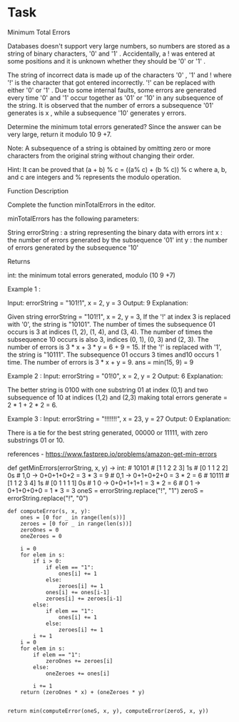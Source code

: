 # Task


Minimum Total Errors

Databases doesn't support very large numbers, so numbers are stored as a string of binary characters, '0' and '1' . Accidentally, a ! was entered at some positions and it is unknown whether they should be '0' or '1' .

The string of incorrect data is made up of the characters '0' , '1' and ! where '!' is the character that got entered incorrectly. '!' can be replaced with either '0' or '1' . Due to some internal faults, some errors are generated every time '0' and '1' occur together as '01' or '10' in any subsequence of the string. It is observed that the number of errors a subsequence '01' generates is x , while a subsequence '10' generates y errors.

Determine the minimum total errors generated? Since the answer can be very large, return it modulo 10 9 +7.

Note: A subsequence of a string is obtained by omitting zero or more characters from the original string without changing their order.

Hint: It can be proved that (a + b) % c = ((a% c) + (b % c)) % c where a, b, and c are integers and % represents the modulo operation.


Function Description

Complete the function minTotalErrors in the editor.

minTotalErrors has the following parameters:

String errorString : a string representing the binary data with errors
int x : the number of errors generated by the subsequence '01'
int y : the number of errors generated by the subsequence '10'

Returns

int: the minimum total errors generated, modulo (10 9 +7)


Example 1 :

Input: errorString = "101!1", x = 2, y = 3
Output: 9
Explanation:

Given string errorString = "101!1", x = 2, y = 3,
If the '!' at index 3 is replaced with '0', the string is "10101". The number of times the subsequence 01 occurs is 3 at indices (1, 2), (1, 4), and (3, 4). The number of times the subsequence 10 occurs is also 3, indices (0, 1), (0, 3) and (2, 3). The number of errors is 3 * x + 3 * y = 6 + 9 = 15.
If the '!' is replaced with '1', the string is "10111". The subsequence 01 occurs 3 times and10 occurs 1 time. The number of errors is 3 * x + y = 9.
ans = min(15, 9) = 9

Example 2 :
Input:  errorString = "01!0", x = 2, y = 2
Output: 6 
Explanation:

The better string is 0100 with one substring 01 at index (0,1) and two subsequence of 10 at indices (1,2) and (2,3) making total errors generate = 2 * 1 + 2 * 2 = 6.

Example 3 :
Input:  errorString = "!!!!!!!", x = 23, y = 27
Output: 0 
Explanation:

There is a tie for the best string generated, 00000 or 11111, with zero substrings 01 or 10.


references - https://www.fastprep.io/problems/amazon-get-min-errors

def getMinErrors(errorString, x, y) -> int:
    # 10101
    # [1 1 2 2 3] 1s
    # [0 1 1 2 2] 0s
    # 1,0 ->  0+0+1+0+2 = 3 * 3 = 9
    # 0,1 -> 0+1+0+2+0 = 3 * 2 = 6
    # 10111
    # [1 1 2 3 4] 1s
    # [0 1 1 1 1] 0s
    # 1 0 -> 0+0+1+1+1 = 3 * 2 = 6
    # 0 1 -> 0+1+0+0+0 = 1 * 3 = 3
    oneS = errorString.replace("!", "1")
    zeroS = errorString.replace("!", "0")
    
    def computeError(s, x, y):
        ones = [0 for _ in range(len(s))]
        zeroes = [0 for _ in range(len(s))]
        zeroOnes = 0
        oneZeroes = 0
        
        i = 0
        for elem in s:
            if i > 0:
                if elem == "1": 
                    ones[i] += 1
                else:
                    zeroes[i] += 1
                ones[i] += ones[i-1]
                zeroes[i] += zeroes[i-1]
            else:
                if elem == "1": 
                    ones[i] += 1
                else:
                    zeroes[i] += 1
            i += 1
        i = 0
        for elem in s:
            if elem == "1":
                zeroOnes += zeroes[i]
            else:
                oneZeroes += ones[i]

            i += 1
        return (zeroOnes * x) + (oneZeroes * y)


    return min(computeError(oneS, x, y), computeError(zeroS, x, y))